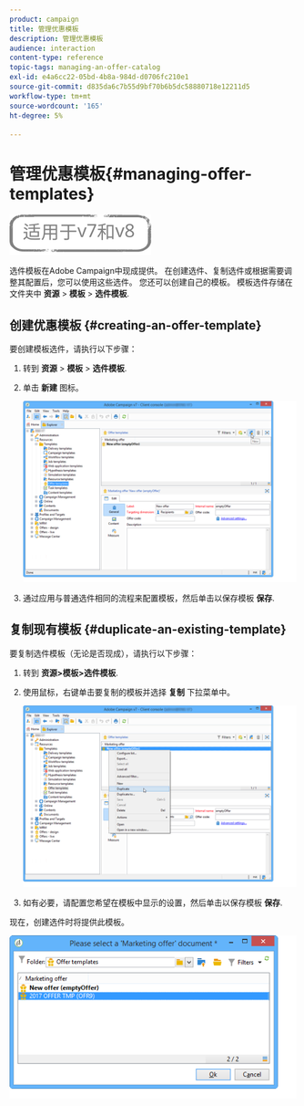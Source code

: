 ```yaml
---
product: campaign
title: 管理优惠模板
description: 管理优惠模板
audience: interaction
content-type: reference
topic-tags: managing-an-offer-catalog
exl-id: e4a6cc22-05bd-4b8a-984d-d0706fc210e1
source-git-commit: d835da6c7b55d9bf70b6b5dc58880718e12211d5
workflow-type: tm+mt
source-wordcount: '165'
ht-degree: 5%

---
```


# 管理优惠模板{#managing-offer-templates}

![](../../assets/common.svg)

选件模板在Adobe Campaign中现成提供。 在创建选件、复制选件或根据需要调整其配置后，您可以使用这些选件。 您还可以创建自己的模板。 模板选件存储在文件夹中 **资源** > **模板** > **选件模板**.

## 创建优惠模板 {#creating-an-offer-template}

要创建模板选件，请执行以下步骤：

1. 转到 **资源** > **模板** > **选件模板**.
1. 单击 **新建** 图标。

   ![](assets/offer_model_001.png)

1. 通过应用与普通选件相同的流程来配置模板，然后单击以保存模板 **保存**.

## 复制现有模板 {#duplicate-an-existing-template}

要复制选件模板（无论是否现成），请执行以下步骤：

1. 转到 **资源>模板>选件模板**.
1. 使用鼠标，右键单击要复制的模板并选择 **复制** 下拉菜单中。

   ![](assets/offer_model_002.png)

1. 如有必要，请配置您希望在模板中显示的设置，然后单击以保存模板 **保存**.

现在，创建选件时将提供此模板。

![](assets/offer_modelcreated_001.png)
